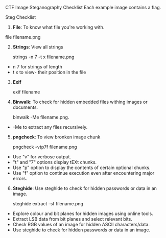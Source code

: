 CTF Image Steganography Checklist
Each example image contains a flag.

Steg Checklist


1. **File**: To know what file you're working with.  

file filename.png

2. **Strings**: View all strings   

    strings -n 7 -t x filename.png

- n 7 for strings of length  
- t x to view- their position in the file  

3. **Exif**

    exif filename

4. **Binwalk**: To check for hidden embedded files withing images or documents.  

    binwalk -Me filename.png. 

- -Me to extract any files recursively.  


5. **pngcheck**: To view bronken image chunk   

    pngcheck -vtp7f filename.png 

- Use "v" for verbose output.  
- "t" and "7" options display tEXt chunks.  
- Use "p" option to display the contents of certain optional chunks.  
- Use "f" option to continue execution even after encountering major errors.  

6. **Steghide**: Use steghide to check for hidden passwords or data in an image.

    steghide extract -sf filename.png

- Explore colour and bit planes for hidden images using online tools.  
- Extract LSB data from bit planes and select relevant bits.  
- Check RGB values of an image for hidden ASCII characters/data.  
- Use steghide to check for hidden passwords or data in an image.  
